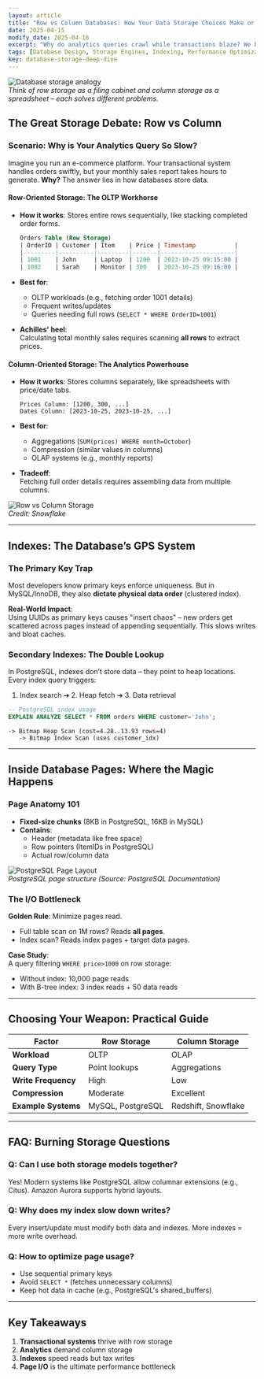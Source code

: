 ```yaml
---
layout: article
title: "Row vs Column Databases: How Your Data Storage Choices Make or Break Performance"
date: 2025-04-15
modify_date: 2025-04-16
excerpt: "Why do analytics queries crawl while transactions blaze? We break down row vs column storage, indexes, and the hidden world of database pages."
tags: [Database Design, Storage Engines, Indexing, Performance Optimization]
key: database-storage-deep-dive
---
```


![Database storage analogy](https://miro.medium.com/v2/resize:fit:1400/1*8QJv2kAF5D8EjhYz_Xkshw.jpeg)  
*Think of row storage as a filing cabinet and column storage as a spreadsheet – each solves different problems.*

## The Great Storage Debate: Row vs Column

### Scenario: Why is Your Analytics Query So Slow?
Imagine you run an e-commerce platform. Your transactional system handles orders swiftly, but your monthly sales report takes hours to generate. **Why?** The answer lies in how databases store data.

#### Row-Oriented Storage: The OLTP Workhorse
- **How it works**: Stores entire rows sequentially, like stacking completed order forms.  
  ```sql
  Orders Table (Row Storage)
  | OrderID | Customer | Item    | Price | Timestamp           |
  |---------|----------|---------|-------|---------------------|
  | 1001    | John     | Laptop  | 1200  | 2023-10-25 09:15:00 |
  | 1002    | Sarah    | Monitor | 300   | 2023-10-25 09:16:00 |
  ```
- **Best for**:  
  - OLTP workloads (e.g., fetching order 1001 details)  
  - Frequent writes/updates  
  - Queries needing full rows (`SELECT * WHERE OrderID=1001`)

- **Achilles' heel**:  
  Calculating total monthly sales requires scanning **all rows** to extract prices.

#### Column-Oriented Storage: The Analytics Powerhouse 
- **How it works**: Stores columns separately, like spreadsheets with price/date tabs.  
  ```
  Prices Column: [1200, 300, ...]  
  Dates Column: [2023-10-25, 2023-10-25, ...]
  ```
- **Best for**:  
  - Aggregations (`SUM(prices) WHERE month=October`)  
  - Compression (similar values in columns)  
  - OLAP systems (e.g., monthly reports)

- **Tradeoff**:  
  Fetching full order details requires assembling data from multiple columns.

![Row vs Column Storage](https://www.snowflake.com/wp-content/uploads/2020/10/row-vs-column-oriented-database-1.png)  
*Credit: Snowflake*

---

## Indexes: The Database’s GPS System

### The Primary Key Trap
Most developers know primary keys enforce uniqueness. But in MySQL/InnoDB, they also **dictate physical data order** (clustered index). 

**Real-World Impact**:  
Using UUIDs as primary keys causes "insert chaos" – new orders get scattered across pages instead of appending sequentially. This slows writes and bloat caches.

### Secondary Indexes: The Double Lookup
In PostgreSQL, indexes don’t store data – they point to heap locations. Every index query triggers:
1. Index search ➔ 2. Heap fetch ➔ 3. Data retrieval

```sql
-- PostgreSQL index usage
EXPLAIN ANALYZE SELECT * FROM orders WHERE customer='John';
```
```
-> Bitmap Heap Scan (cost=4.28..13.93 rows=4)
   -> Bitmap Index Scan (uses customer_idx)
```

---

## Inside Database Pages: Where the Magic Happens

### Page Anatomy 101
- **Fixed-size chunks** (8KB in PostgreSQL, 16KB in MySQL)  
- **Contains**:  
  - Header (metadata like free space)  
  - Row pointers (ItemIDs in PostgreSQL)  
  - Actual row/column data

![PostgreSQL Page Layout](https://www.postgresql.org/docs/current/images/page-layout.png)  
*PostgreSQL page structure (Source: PostgreSQL Documentation)*

### The I/O Bottleneck
**Golden Rule**: Minimize pages read.  
- Full table scan on 1M rows? Reads **all pages**.  
- Index scan? Reads index pages + target data pages.

**Case Study**:  
A query filtering `WHERE price>1000` on row storage:  
- Without index: 10,000 page reads  
- With B-tree index: 3 index reads + 50 data reads  

---

## Choosing Your Weapon: Practical Guide

| Factor                  | Row Storage          | Column Storage       |
|-------------------------|---------------------|----------------------|
| **Workload**            | OLTP                | OLAP                 |
| **Query Type**          | Point lookups       | Aggregations         |
| **Write Frequency**     | High                | Low                  |
| **Compression**         | Moderate            | Excellent            |
| **Example Systems**     | MySQL, PostgreSQL   | Redshift, Snowflake  |

---

## FAQ: Burning Storage Questions

### Q: Can I use both storage models together?
Yes! Modern systems like PostgreSQL allow columnar extensions (e.g., Citus). Amazon Aurora supports hybrid layouts.

### Q: Why does my index slow down writes?
Every insert/update must modify both data and indexes. More indexes = more write overhead.

### Q: How to optimize page usage?
- Use sequential primary keys  
- Avoid `SELECT *` (fetches unnecessary columns)  
- Keep hot data in cache (e.g., PostgreSQL's shared_buffers)

---

## Key Takeaways
1. **Transactional systems** thrive with row storage  
2. **Analytics** demand column storage  
3. **Indexes** speed reads but tax writes  
4. **Page I/O** is the ultimate performance bottleneck  

